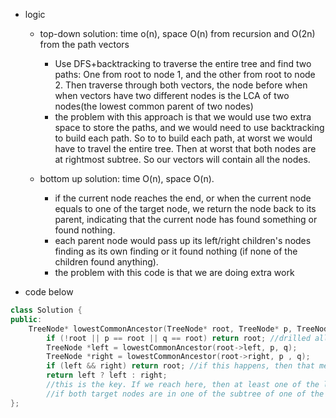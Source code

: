- logic
  - top-down solution: time o(n), space O(n) from recursion and O(2n) from the path vectors
    - Use DFS+backtracking to traverse the entire tree and find two paths: One from root to node 1, and the other from root to node 2. Then traverse through both vectors, the node before when when vectors have two different nodes is the LCA of two nodes(the lowest common parent of two nodes)
    - the problem with this approach is that we would use two extra space to store the paths, and we would need to use backtracking to build each path. So to to build each path, at worst we would have to travel the entire tree. Then at worst that both nodes are at rightmost subtree. So our vectors will contain all the nodes. 
    
  - bottom up solution: time O(n), space O(n). 
    - if the current node reaches the end, or when the current node equals to one of the target node, we return the node back to its parent, indicating that the current node has found something or found nothing. 
    - each parent node would pass up its left/right children's nodes finding as its own finding or it found nothing (if none of the children found anything).
    - the problem with this code is that we are doing extra work 
    
- code below
```cpp
class Solution {
public:
    TreeNode* lowestCommonAncestor(TreeNode* root, TreeNode* p, TreeNode* q) {
        if (!root || p == root || q == root) return root; //drilled all the way to the bottom or to a node that matches one of the target. Either way, returning the node would be meaningful. 
        TreeNode *left = lowestCommonAncestor(root->left, p, q);
        TreeNode *right = lowestCommonAncestor(root->right, p , q);
        if (left && right) return root; //if this happens, then that means the current node has found both targets in its left and right subtrees, so current node must be the LCA of the target nodes.
        return left ? left : right; 
        //this is the key. If we reach here, then at least one of the left/right is null. So if left is not null, we know right is null. We want the left value, telling us that at least we have found something. If the left is null, right could have found something or could have nothing. But regardless, returning right would be correct (if right found something, we want to know. If right has found nothing, returning right is still correct for the condition of the current node.
        //if both target nodes are in one of the subtree of one of the child node, returning the node early whenever we find one of them is still correct. Because at the end, when we recurse our answer back to the root node, our root node will have one of its child node has a node returned while the other is null, and the last line would return the node that equals to one of the target and returned immediately, which serves as the LCA for both target nodes (since the other one is the subtree of that node).
};
```
  
